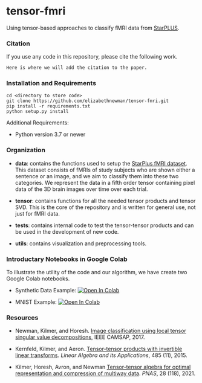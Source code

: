 # tensor-fmri


Using tensor-based approaches to classify fMRI data from [StarPLUS](http://www.cs.cmu.edu/afs/cs.cmu.edu/project/theo-81/www/). 

### Citation
If you use any code in this repository, please cite the following work.

```latex
Here is where we will add the citation to the paper.
```

### Installation and Requirements
```angular2html
cd <directory to store code>
git clone https://github.com/elizabethnewman/tensor-fmri.git
pip install -r requirements.txt
python setup.py install
```
Additional Requirements:
* Python version 3.7 or newer


### Organization

* **data**: contains the functions used to setup the [StarPlus fMRI dataset](http://www.cs.cmu.edu/afs/cs.cmu.edu/project/theo-81/www/).  This dataset consists of fMRIs of study subjects who are shown either a sentence or an image, and we aim to classify them into these two categories.  We represent the data in a fifth order tensor containing pixel data of the 3D brain images over time over each trial.  

* **tensor**: contains functions for all the needed tensor products and tensor SVD.  This is the core of the repository and is written for general use, not just for fMRI data.


* **tests**: contains internal code to test the tensor-tensor products and can be used in the development of new code.

* **utils**: contains visualization and preprocessing tools.


### Introductary Notebooks in Google Colab

To illustrate the utility of the code and our algorithm, we have create two Google Colab notebooks.

* Synthetic Data Example:
[![Open In Colab](https://colab.research.google.com/assets/colab-badge.svg)](https://colab.research.google.com/drive/1Q4thsn05guspfAl4RuLdrfI3SjTZTiNA#scrollTo=r6Pdn4H9RSyI&uniqifier=1)

* MNIST Example:
[![Open In Colab](https://colab.research.google.com/assets/colab-badge.svg)](https://colab.research.google.com/drive/1KG29iU366NHc_5fbJoAEgAxT4OkE5vzG#scrollTo=r6Pdn4H9RSyI)


### Resources

* Newman, Kilmer, and Horesh. [Image classification using local tensor singular value decompositions](https://ieeexplore.ieee.org/document/8313137), IEEE CAMSAP, 2017.

* Kernfeld, Kilmer, and Aeron. [Tensor-tensor products with invertible linear transforms](https://www.sciencedirect.com/science/article/pii/S0024379515004358). *Linear Algebra and its Applications*, 485 (11), 2015.

* Kilmer, Horesh, Avron, and Newman [Tensor-tensor algebra for optimal representation and compression of multiway data](https://www.pnas.org/content/118/28/e2015851118/tab-article-info). *PNAS*, 28 (118), 2021.



